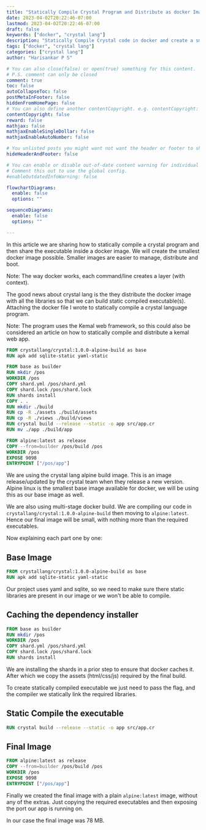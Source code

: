 ```yaml
---
title: "Statically Compile Crystal Program and Distribute as docker Image"
date: 2023-04-02T20:22:46-07:00
lastmod: 2023-04-02T20:22:46-07:00
draft: false
keywords: ["docker", "crystal lang"]
description: "Statically Compile Crystal code in docker and create a small docker image for distribution."
tags: ["docker", "crystal lang"]
categories: ["crystal lang"]
author: "Harisankar P S"

# You can also close(false) or open(true) something for this content.
# P.S. comment can only be closed
comment: true
toc: false
autoCollapseToc: false
postMetaInFooter: false
hiddenFromHomePage: false
# You can also define another contentCopyright. e.g. contentCopyright: "This is another copyright."
contentCopyright: false
reward: false
mathjax: false
mathjaxEnableSingleDollar: false
mathjaxEnableAutoNumber: false

# You unlisted posts you might want not want the header or footer to show
hideHeaderAndFooter: false

# You can enable or disable out-of-date content warning for individual post.
# Comment this out to use the global config.
#enableOutdatedInfoWarning: false

flowchartDiagrams:
  enable: false
  options: ""

sequenceDiagrams:
  enable: false
  options: ""

---
```


In this article we are sharing how to statically compile a crystal program and then
share the executable inside a docker image. We will create the smallest docker image possible. Smaller images are easier to manage, distribute and boot.

Note: The way docker works, each command/line creates a layer (with context).

The good news about crystal lang is the they distribute the docker image with all the libraries so that we can build static compiled executable(s). Attaching the docker file I wrote to statically compile a crystal language program.

Note: The program uses the Kemal web framework, so this could also be considered an article on how to statically compile and distribute a kemal web app.

<!--more-->

```Dockerfile
FROM crystallang/crystal:1.0.0-alpine-build as base
RUN apk add sqlite-static yaml-static

FROM base as builder
RUN mkdir /pos
WORKDIR /pos
COPY shard.yml /pos/shard.yml
COPY shard.lock /pos/shard.lock
RUN shards install
COPY . .
RUN mkdir ./build
RUN cp -R ./assets ./build/assets
RUN cp -R ./views ./build/views
RUN crystal build --release --static -o app src/app.cr
RUN mv ./app ./build/app

FROM alpine:latest as release
COPY --from=builder /pos/build /pos
WORKDIR /pos
EXPOSE 9098
ENTRYPOINT ["/pos/app"]
```

We are using the crystal lang alpine build image. This is an image release/updated by the crystal team when they release a new version. Alpine linux is the smallest base image available for docker, we will be using this as our base image as well.

We are also using multi-stage docker build. We are compiling our code in `crystallang/crystal:1.0.0-alpine-build` then moving to `alpine:latest`. Hence our final image will be small, with nothing more than the required executables.


Now explaining each part one by one:

## Base Image

```Dockerfile
FROM crystallang/crystal:1.0.0-alpine-build as base
RUN apk add sqlite-static yaml-static
```

Our project uses yaml and sqlite, so we need to make sure there static libraries are present in our
image or we won't be able to compile.

## Caching the dependency installer

```Dockerfile
FROM base as builder
RUN mkdir /pos
WORKDIR /pos
COPY shard.yml /pos/shard.yml
COPY shard.lock /pos/shard.lock
RUN shards install
```

We are installing the shards in a prior step to ensure that docker caches it. After which we copy
the assets (html/css/js) required by the final build.

To create statically compiled executable we just need to pass the flag, and the compiler we statically link the required libraries.

## Static Compile the executable

```Dockerfile
RUN crystal build --release --static -o app src/app.cr
```

## Final Image

```Dockerfile
FROM alpine:latest as release
COPY --from=builder /pos/build /pos
WORKDIR /pos
EXPOSE 9098
ENTRYPOINT ["/pos/app"]
```

Finally we created the final image with a plain `alpine:latest` image, without any of the extras. Just copying the required executables and then exposing the port our app is running on.

In our case the final image was 78 MB.
